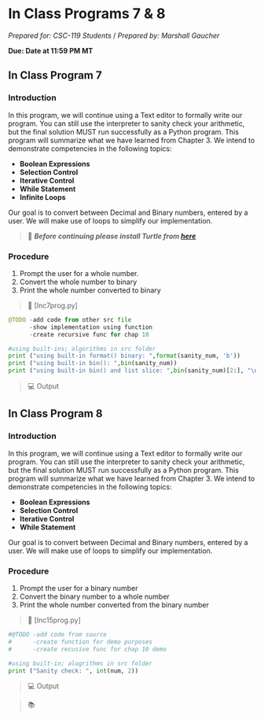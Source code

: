 # In Class Programs 7 & 8
_Prepared for: CSC-119 Students_ /
_Prepared by: Marshall Gaucher_

**Due: Date at 11:59 PM MT**

## In Class Program 7 
### Introduction
In this program, we will continue using a Text editor to formally write our program. You can still use the interpreter to sanity check your arithmetic, but the final solution MUST run successfully as a Python program. This program will summarize what we have learned from Chapter 3. We intend to demonstrate competencies in the following topics:

* **Boolean Expressions**
* **Selection Control**
* **Iterative Control**
* **While Statement**
* **Infinite Loops**

Our goal is to convert between Decimal and Binary numbers, entered by a user. We will make use of loops to simplify our implementation.

> :turtle: **_Before continuing please install Turtle from [here](http://pythonturtle.org/)_** 

### Procedure
1. Prompt the user for a whole number.
2. Convert the whole number to binary
3. Print the whole number converted to binary

> :page_facing_up: [Inc7prog.py]
```python
@TODO -add code from other src file
      -show implementation using function
      -create recursive func for chap 10

#using built-ins; algorithms in src folder
print ("using built-in format() binary: ",format(sanity_num, 'b'))
print ("using built-in bin(): ",bin(sanity_num))
print ("using built-in bin() and list slice: ",bin(sanity_num)[2:], "\n\n")

```
> :computer: Output

<!-- <p align ="left">
  <img width="400" height="400" src="https://github.com/m-gaucher/ACC_Dev/blob/master/CSC-119/docs/In-Class%20Programs%2013%20-%2014/imgs/inc13prog_screen.PNG">
</p> -->

## In Class Program 8
### Introduction
In this program, we will continue using a Text editor to formally write our program. You can still use the interpreter to sanity check your arithmetic, but the final solution MUST run successfully as a Python program. This program will summarize what we have learned from Chapter 3. We intend to demonstrate competencies in the following topics:

* **Boolean Expressions**
* **Selection Control**
* **Iterative Control**
* **While Statement**

Our goal is to convert between Decimal and Binary numbers, entered by a user. We will make use of loops to simplify our implementation.

### Procedure
1. Prompt the user for a binary number
2. Convert the binary number to a whole number
3. Print the whole number converted from the binary number

> :page_facing_up: [Inc15prog.py]
```python
#@TODO -add code from source
#      -create function for demo purposes
#      -create recusive func for chap 10 demo

#using built-in; alogrithms in src folder
print ("Sanity check: ", int(num, 2))
```

> :computer: Output

<!-- <p align ="left">
  <img width="400" height="400" src="https://github.com/m-gaucher/ACC_Dev/blob/master/CSC-119/docs/In-Class%20Programs%2013%20-%2014/imgs/inc14prog_screen.PNG">
</p> -->

> :books: 
